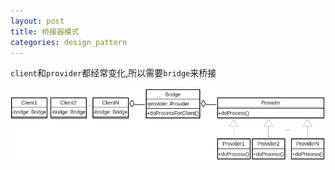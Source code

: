 ```yaml
---
layout: post
title: 桥接器模式
categories: design_pattern
---
```


`client`和`provider`都经常变化,所以需要`bridge`来桥接

![桥接uml图](/images/design_pattern/Bridge.png)
